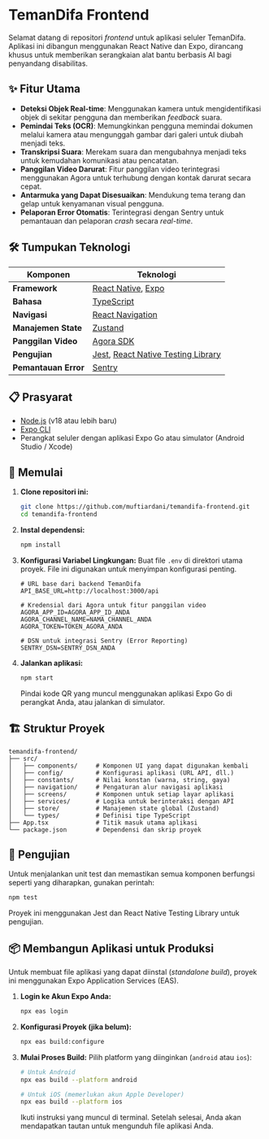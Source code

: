 # TemanDifa Frontend

Selamat datang di repositori *frontend* untuk aplikasi seluler TemanDifa. Aplikasi ini dibangun menggunakan React Native dan Expo, dirancang khusus untuk memberikan serangkaian alat bantu berbasis AI bagi penyandang disabilitas.

## ✨ Fitur Utama

  - **Deteksi Objek Real-time**: Menggunakan kamera untuk mengidentifikasi objek di sekitar pengguna dan memberikan *feedback* suara.
  - **Pemindai Teks (OCR)**: Memungkinkan pengguna memindai dokumen melalui kamera atau mengunggah gambar dari galeri untuk diubah menjadi teks.
  - **Transkripsi Suara**: Merekam suara dan mengubahnya menjadi teks untuk kemudahan komunikasi atau pencatatan.
  - **Panggilan Video Darurat**: Fitur panggilan video terintegrasi menggunakan Agora untuk terhubung dengan kontak darurat secara cepat.
  - **Antarmuka yang Dapat Disesuaikan**: Mendukung tema terang dan gelap untuk kenyamanan visual pengguna.
  - **Pelaporan Error Otomatis**: Terintegrasi dengan Sentry untuk pemantauan dan pelaporan *crash* secara *real-time*.

## 🛠️ Tumpukan Teknologi

| Komponen | Teknologi |
| --- | --- |
| **Framework** | [React Native](https://reactnative.dev/), [Expo](https://expo.dev/) |
| **Bahasa** | [TypeScript](https://www.typescriptlang.org/) |
| **Navigasi** | [React Navigation](https://reactnavigation.org/) |
| **Manajemen State** | [Zustand](https://github.com/pmndrs/zustand) |
| **Panggilan Video** | [Agora SDK](https://www.agora.io/en/) |
| **Pengujian** | [Jest](https://jestjs.io/), [React Native Testing Library](https://testing-library.com/docs/react-native-testing-library/intro/) |
| **Pemantauan Error** | [Sentry](https://sentry.io/) |

## 📋 Prasyarat

  - [Node.js](https://nodejs.org/en/) (v18 atau lebih baru)
  - [Expo CLI](https://docs.expo.dev/get-started/installation/)
  - Perangkat seluler dengan aplikasi Expo Go atau simulator (Android Studio / Xcode)

## 🚀 Memulai

1.  **Clone repositori ini:**

    ```bash
    git clone https://github.com/muftiardani/temandifa-frontend.git
    cd temandifa-frontend
    ```

2.  **Instal dependensi:**

    ```bash
    npm install
    ```

3.  **Konfigurasi Variabel Lingkungan:**
    Buat file `.env` di direktori utama proyek. File ini digunakan untuk menyimpan konfigurasi penting.

    ```env
    # URL base dari backend TemanDifa
    API_BASE_URL=http://localhost:3000/api

    # Kredensial dari Agora untuk fitur panggilan video
    AGORA_APP_ID=AGORA_APP_ID_ANDA
    AGORA_CHANNEL_NAME=NAMA_CHANNEL_ANDA
    AGORA_TOKEN=TOKEN_AGORA_ANDA

    # DSN untuk integrasi Sentry (Error Reporting)
    SENTRY_DSN=SENTRY_DSN_ANDA
    ```

4.  **Jalankan aplikasi:**

    ```bash
    npm start
    ```

    Pindai kode QR yang muncul menggunakan aplikasi Expo Go di perangkat Anda, atau jalankan di simulator.

## 🏗️ Struktur Proyek

```
temandifa-frontend/
├── src/
│   ├── components/     # Komponen UI yang dapat digunakan kembali
│   ├── config/         # Konfigurasi aplikasi (URL API, dll.)
│   ├── constants/      # Nilai konstan (warna, string, gaya)
│   ├── navigation/     # Pengaturan alur navigasi aplikasi
│   ├── screens/        # Komponen untuk setiap layar aplikasi
│   ├── services/       # Logika untuk berinteraksi dengan API
│   ├── store/          # Manajemen state global (Zustand)
│   └── types/          # Definisi tipe TypeScript
├── App.tsx             # Titik masuk utama aplikasi
└── package.json        # Dependensi dan skrip proyek
```

## 🧪 Pengujian

Untuk menjalankan unit test dan memastikan semua komponen berfungsi seperti yang diharapkan, gunakan perintah:

```bash
npm test
```

Proyek ini menggunakan Jest dan React Native Testing Library untuk pengujian.

## 📦 Membangun Aplikasi untuk Produksi

Untuk membuat file aplikasi yang dapat diinstal (*standalone build*), proyek ini menggunakan Expo Application Services (EAS).

1.  **Login ke Akun Expo Anda:**

    ```bash
    npx eas login
    ```

2.  **Konfigurasi Proyek (jika belum):**

    ```bash
    npx eas build:configure
    ```

3.  **Mulai Proses Build:**
    Pilih platform yang diinginkan (`android` atau `ios`):

    ```bash
    # Untuk Android
    npx eas build --platform android

    # Untuk iOS (memerlukan akun Apple Developer)
    npx eas build --platform ios
    ```

    Ikuti instruksi yang muncul di terminal. Setelah selesai, Anda akan mendapatkan tautan untuk mengunduh file aplikasi Anda.